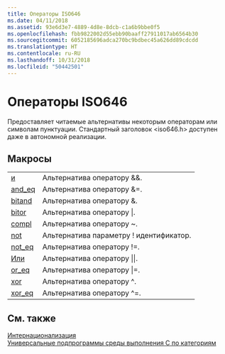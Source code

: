 ```yaml
---
title: Операторы ISO646
ms.date: 04/11/2018
ms.assetid: 93e6d3e7-4889-4d8e-8dcb-c1a6b9bbe0f5
ms.openlocfilehash: fbb9822002d55ebb90baaff27911017ab6564b30
ms.sourcegitcommit: 6052185696adca270bc9bdbec45a626dd89cdcdd
ms.translationtype: HT
ms.contentlocale: ru-RU
ms.lasthandoff: 10/31/2018
ms.locfileid: "50442501"
---
```

# <a name="iso646-operators"></a>Операторы ISO646

Предоставляет читаемые альтернативы некоторым операторам или символам пунктуации. Стандартный заголовок \<iso646.h> доступен даже в автономной реализации.

## <a name="macros"></a>Макросы

|||
|-|-|
|[и](../c-runtime-library/reference/and.md)|Альтернатива оператору &&.|
|[and_eq](../c-runtime-library/reference/and-eq.md)|Альтернатива оператору &=.|
|[bitand](../c-runtime-library/reference/bitand.md)|Альтернатива оператору &.|
|[bitor](../c-runtime-library/reference/bitor.md)|Альтернатива оператору &#124;.|
|[compl](../c-runtime-library/reference/compl.md)|Альтернатива оператору ~.|
|[not](../c-runtime-library/reference/not.md)|Альтернатива параметру ! идентификатор.|
|[not_eq](../c-runtime-library/reference/not-eq.md)|Альтернатива оператору !=.|
|[Или](../c-runtime-library/reference/or.md)|Альтернатива оператору &#124;&#124;.|
|[or_eq](../c-runtime-library/reference/or-eq.md)|Альтернатива оператору &#124;=.|
|[xor](../c-runtime-library/reference/xor.md)|Альтернатива оператору ^.|
|[xor_eq](../c-runtime-library/reference/xor-eq.md)|Альтернатива оператору ^=.|

## <a name="see-also"></a>См. также

[Интернационализация](../c-runtime-library/internationalization.md)<br/>
[Универсальные подпрограммы среды выполнения C по категориям](../c-runtime-library/run-time-routines-by-category.md)<br/>
